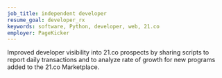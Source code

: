 ```yaml
---
job_title: independent developer
resume_goal: developer_rx
keywords: software, Python, developer, web, 21.co
employer: PageKicker
---
```

Improved developer visibility into 21.co prospects by sharing scripts to report daily transactions and to analyze rate of growth for new programs added to the 21.co Marketplace.